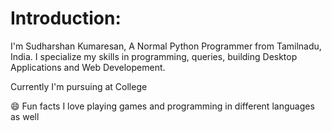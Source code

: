 # Introduction:
I'm Sudharshan Kumaresan, A Normal Python Programmer from Tamilnadu, India. I specialize my skills in programming, queries, building Desktop Applications and Web Developement.

Currently I'm pursuing at College

😄 Fun facts
I love playing games and programming in different languages as well
